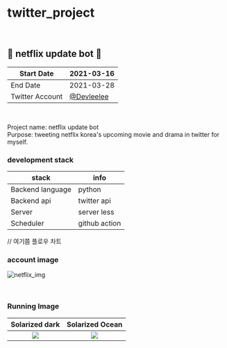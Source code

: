 # twitter_project

<br>

## 🤖 netflix update bot 🤖  

| Start Date      | 2021-03-16 |
|-----------------|------------|
| End Date        | 2021-03-28 |
| Twitter Account | [@Devleelee](https://twitter.com/DevLeelee) |  

<br>

Project name: netflix update bot <br> 
Purpose: tweeting netflix korea's upcoming movie and drama in twitter for myself.<br> 

### development stack
| stack      | info |
|-----------------|------------|
| Backend language       |   python         |
| Backend api | twitter api |  
| Server | server less |  
| Scheduler | github action |  

// 여기쯤 플로우 차트

### account image 
![netflix_img](https://user-images.githubusercontent.com/35620531/112550299-80fbda80-8e02-11eb-9583-3b8268dafb2a.PNG)

<br>   

### Running Image
Solarized dark             |  Solarized Ocean
:-------------------------:|:-------------------------:
![](https://user-images.githubusercontent.com/35620531/112839670-6adb6c00-90d9-11eb-8a74-3ad7b1c156ca.PNG)  |  ![](https://user-images.githubusercontent.com/35620531/112840270-184e7f80-90da-11eb-81dd-7984814ae9cf.PNG)


